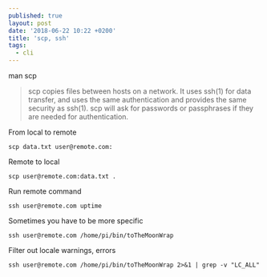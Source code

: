 ```yaml
---
published: true
layout: post
date: '2018-06-22 10:22 +0200'
title: 'scp, ssh'
tags:
  - cli
---
```

man scp

 > scp copies files between hosts on a network.  It uses ssh(1) for data transfer, and uses the same authentication and provides the same security as ssh(1).  scp will ask for passwords or passphrases if they are needed for authentication.

From local to remote

	scp data.txt user@remote.com:
    
Remote to local

	scp user@remote.com:data.txt .
    
Run remote command

	ssh user@remote.com uptime

Sometimes you have to be more specific

	ssh user@remote.com /home/pi/bin/toTheMoonWrap
    
Filter out locale warnings, errors

	ssh user@remote.com /home/pi/bin/toTheMoonWrap 2>&1 | grep -v "LC_ALL"